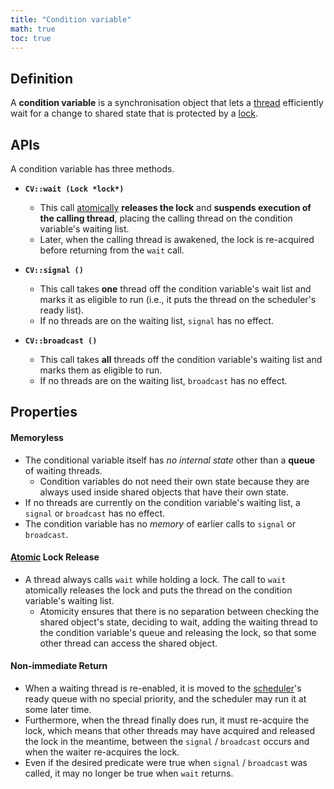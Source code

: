 ```yaml
---
title: "Condition variable"
math: true
toc: true
---
```


## Definition
A **condition variable** is a synchronisation object that lets a [thread](notes/Thread.md.md) efficiently wait for a change to shared state that is protected by a [lock](notes/Lock.md.md).

## APIs
A condition variable has three methods.

- **`CV::wait (Lock *lock*)`**
	- This call [atomically](notes/Atomic%20operation.md.md) **releases the lock** and **suspends execution of the calling thread**, placing the calling thread on the condition variable's waiting list.
	- Later, when the calling thread is awakened, the lock is re-acquired before returning from the `wait` call.

- **`CV::signal ()`**
	- This call takes **one** thread off the condition variable's wait list and marks it as eligible to run (i.e., it puts the thread on the scheduler's ready list).
	- If no threads are on the waiting list, `signal` has no effect.

- **`CV::broadcast ()`**
	- This call takes **all** threads off the condition variable's waiting list and marks them as eligible to run.
	- If no threads are on the waiting list, `broadcast` has no effect.

## Properties
#### Memoryless
- The conditional variable itself has _no internal state_ other than a **queue** of waiting threads.
	- Condition variables do not need their own state because they are always used inside shared objects that have their own state.
- If no threads are currently on the condition variable's waiting list, a `signal` or `broadcast` has no effect.
- The condition variable has no _memory_ of earlier calls to `signal` or `broadcast`.

#### [Atomic](notes/Atomic%20operation.md.md)  Lock Release
- A thread always calls `wait` while holding a lock. The call to `wait` atomically releases the lock and puts the thread on the condition variable's waiting list.
	- Atomicity ensures that there is no separation between checking the shared object's state, deciding to wait, adding the waiting thread to the condition variable's queue and releasing the lock, so that some other thread can access the shared object.

#### Non-immediate Return
- When a waiting thread is re-enabled, it is moved to the [scheduler](scheduler)'s ready queue with no special priority, and the scheduler may run it at some later time.
- Furthermore, when the thread finally does run, it must re-acquire the lock, which means that other threads may have acquired and released the lock in the meantime, between the `signal` / `broadcast` occurs and when the waiter re-acquires the lock.
- Even if the desired predicate were true when `signal` / `broadcast` was called, it may no longer be true when `wait` returns.